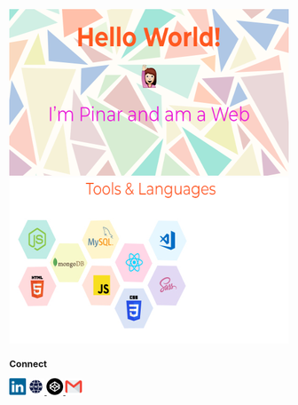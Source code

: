 <div align="left">
<img height="300" alt="Hello" src="https://raw.githubusercontent.com/pinargultekin/pinargultekin/master/images/hello.png">
<img height="300" alt="Tools" src="https://raw.githubusercontent.com/pinargultekin/pinargultekin/master/images/tools.jpg">

</div>
<h3> Connect </h3>
<a href="https://www.linkedin.com/in/epinar"><img height="30" alt="LinkedIn" src="https://raw.githubusercontent.com/pinargultekin/pinargultekin/master/images/linkedin.svg"></a> 
<a href="https://www.pinargultekin.com"><img height="30" alt="Portfolio" src="https://raw.githubusercontent.com/pinargultekin/pinargultekin/master/images/www.svg"> </a> 
<a href="https://codepen.io/29bucuk"><img height="30" alt="Codepen" src="https://raw.githubusercontent.com/pinargultekin/pinargultekin/master/images/codepen.svg"> </a>
<a href="mailto:gultekinep@gmail.com"><img height="30" alt="Gmail" src="https://raw.githubusercontent.com/pinargultekin/pinargultekin/master/images/gmail.svg"> </a>